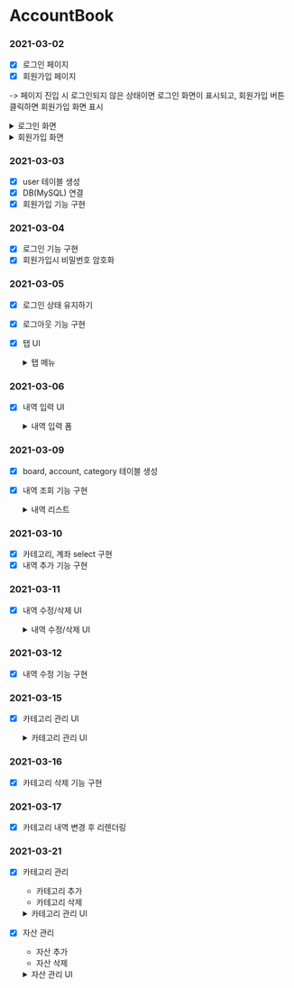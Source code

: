 # AccountBook

### 2021-03-02

- [x] 로그인 페이지
- [x] 회원가입 페이지

-> 페이지 진입 시 로그인되지 않은 상태이면 로그인 화면이 표시되고, 회원가입 버튼 클릭하면 회원가입 화면 표시

  <details>
    <summary>로그인 화면</summary>
    
  ![로그인](https://user-images.githubusercontent.com/61968474/109674511-52e7f980-7bba-11eb-81c4-f4a92e90b85e.PNG)

  </details>

  <details>
    <summary>회원가입 화면</summary>

![회원가입](https://user-images.githubusercontent.com/61968474/109675674-5760e200-7bbb-11eb-87fd-3f3c2b0c7a6c.png)

  </details>

### 2021-03-03

- [x] user 테이블 생성
- [x] DB(MySQL) 연결
- [x] 회원가입 기능 구현

### 2021-03-04

- [x] 로그인 기능 구현
- [x] 회원가입시 비밀번호 암호화

### 2021-03-05

- [x] 로그인 상태 유지하기
- [x] 로그아웃 기능 구현
- [x] 탭 UI

  <details>
    <summary>탭 메뉴</summary>

  ![image](https://user-images.githubusercontent.com/61968474/110120749-cda25600-7e00-11eb-9214-ac2ed0a711a2.png)

  </details>

### 2021-03-06

- [x] 내역 입력 UI

  <details>
    <summary>내역 입력 폼</summary>

  ![image](https://user-images.githubusercontent.com/61968474/110498469-b33ae600-813a-11eb-8bcd-e88786d2106f.png)

  </details>

### 2021-03-09

- [x] board, account, category 테이블 생성
- [x] 내역 조회 기능 구현

  <details>
    <summary>내역 리스트</summary>
    
  ![image](https://user-images.githubusercontent.com/61968474/110498651-de253a00-813a-11eb-8471-84ebd47ece2f.png)

  </details>

### 2021-03-10

- [x] 카테고리, 계좌 select 구현
- [x] 내역 추가 기능 구현

### 2021-03-11

- [x] 내역 수정/삭제 UI

  <details>
    <summary>내역 수정/삭제 UI</summary>
    
  - 내역 클릭 시
  ![image](https://user-images.githubusercontent.com/61968474/110971492-4c1d6b80-839e-11eb-90be-bcf112aba701.png)

  </details>

### 2021-03-12

- [x] 내역 수정 기능 구현

### 2021-03-15

- [x] 카테고리 관리 UI

  <details>
    <summary>카테고리 관리 UI</summary>

  - 카테고리 관리 클릭 시  
    ![image](https://user-images.githubusercontent.com/61968474/111165870-deae4c80-85e2-11eb-95cf-585e772627a8.png)

  </details>

### 2021-03-16

- [x] 카테고리 삭제 기능 구현

### 2021-03-17

- [x] 카테고리 내역 변경 후 리렌더링

### 2021-03-21

- [x] 카테고리 관리

  - 카테고리 추가
  - 카테고리 삭제
  <details>
      <summary>카테고리 관리 UI</summary>

  - 카테고리 관리 클릭 시  
    ![image](https://user-images.githubusercontent.com/61968474/111908238-d13e0a00-8a9b-11eb-95e8-e0ca159dfa44.png)

</details>

- [x] 자산 관리

  - 자산 추가
  - 자산 삭제

  <details>
    <summary>자산 관리 UI</summary>

  - 자산 관리 클릭 시  
    ![image](https://user-images.githubusercontent.com/61968474/111908274-edda4200-8a9b-11eb-9058-eee99907c41a.png)

  </details>
